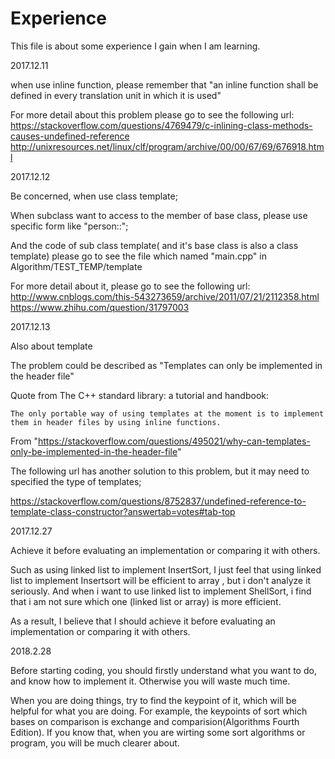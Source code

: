 # Experience
This file is about some experience I gain when I am learning.


2017.12.11

when use inline function, please remember that "an inline function shall be defined in every translation unit in which it is used"

For more detail about this problem please go to see the following url:
https://stackoverflow.com/questions/4769479/c-inlining-class-methods-causes-undefined-reference
http://unixresources.net/linux/clf/program/archive/00/00/67/69/676918.html


2017.12.12

Be concerned, when use class template;

When subclass want to access to the member of base class, please use specific form like "person<T>::";

And the code of sub class template( and it's base class is also a class template) please go to see the file which named "main.cpp" in Algorithm/TEST_TEMP/template

For more detail about it, please go to see the following url:
http://www.cnblogs.com/this-543273659/archive/2011/07/21/2112358.html
https://www.zhihu.com/question/31797003

2017.12.13

Also about template

The problem could be described as "Templates can only be implemented in the header file"

Quote from The C++ standard library: a tutorial and handbook:

    The only portable way of using templates at the moment is to implement them in header files by using inline functions.

From "https://stackoverflow.com/questions/495021/why-can-templates-only-be-implemented-in-the-header-file"

The following url has another solution to this problem, but it may need to specified the type of templates;

https://stackoverflow.com/questions/8752837/undefined-reference-to-template-class-constructor?answertab=votes#tab-top

2017.12.27

Achieve it before evaluating an implementation or comparing it with others.

Such as using linked list to implement InsertSort, I just feel that using linked list to implement Insertsort will be efficient to array , but i don't analyze it seriously.
And when i want to use linked list to implement ShellSort, i find that i am not sure which one (linked list or array) is more efficient.

As a result, I believe that I should achieve it before evaluating an implementation or comparing it with others.

2018.2.28

Before starting coding, you should firstly understand what you want to do, and know how to implement it. Otherwise you will waste much time.

When you are doing things, try to find the keypoint of it, which will be helpful for what you are doing. For example, the keypoints of sort which bases on comparison is exchange and comparision(Algorithms Fourth Edition). If you know that, when you are wirting some sort algorithms or program, you will be much clearer about.


